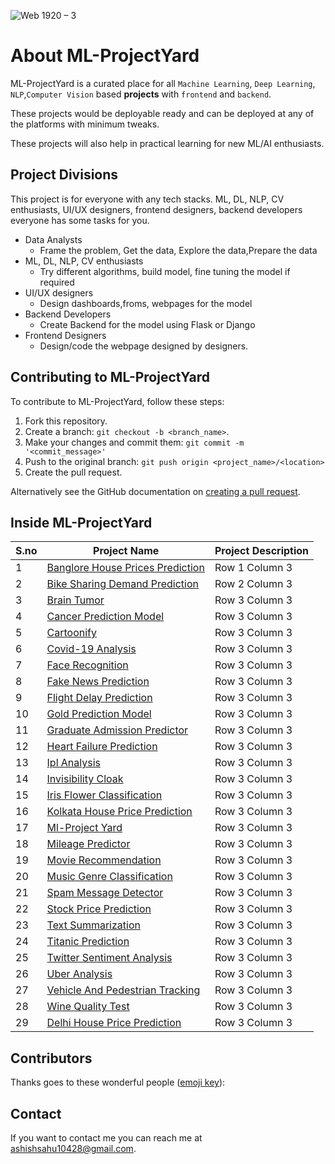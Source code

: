 

![Web 1920 – 3](https://user-images.githubusercontent.com/52550558/109395363-f4204700-7951-11eb-8e18-47477c44c0cb.png)

# About ML-ProjectYard

<!--- These are examples. See https://shields.io for others or to customize this set of shields. You might want to include dependencies, project status and licence info here --->
<!-- ![GitHub repo size](https://img.shields.io/github/repo-size/scottydocs/README-template.md)
![GitHub contributors](https://img.shields.io/github/contributors/scottydocs/README-template.md)
![GitHub stars](https://img.shields.io/github/stars/scottydocs/README-template.md?style=social)
![GitHub forks](https://img.shields.io/github/forks/scottydocs/README-template.md?style=social)
![Twitter Follow](https://img.shields.io/twitter/follow/scottydocs?style=social) -->

ML-ProjectYard is a curated place for all `Machine Learning`, `Deep Learning`, `NLP`,`Computer Vision` based __projects__ with `frontend` and `backend`.

These projects would be deployable ready and can be deployed at any of the platforms with minimum tweaks.

These projects will also help in practical learning for new ML/AI enthusiasts. 

## Project Divisions 
This project is for everyone with any tech stacks. ML, DL, NLP, CV enthusiasts, UI/UX designers, frontend designers, backend developers everyone has some tasks for you.

- Data Analysts
    - Frame the problem, Get the data, Explore the data,Prepare the data
- ML, DL, NLP, CV enthusiasts
    - Try different algorithms, build model, fine tuning the model if required
- UI/UX designers
    - Design dashboards,froms, webpages for the model 
- Backend Developers
    - Create Backend for the model using Flask or Django
- Frontend Designers
    - Design/code the webpage designed by designers.


## Contributing to ML-ProjectYard
<!--- If your README is long or you have some specific process or steps you want contributors to follow, consider creating a separate CONTRIBUTING.md file--->
To contribute to ML-ProjectYard, follow these steps:

1. Fork this repository.
2. Create a branch: `git checkout -b <branch_name>`.
3. Make your changes and commit them: `git commit -m '<commit_message>'`
4. Push to the original branch: `git push origin <project_name>/<location>`
5. Create the pull request.

Alternatively see the GitHub documentation on [creating a pull request](https://help.github.com/en/github/collaborating-with-issues-and-pull-requests/creating-a-pull-request).

## Inside ML-ProjectYard
| S.no | Project Name | Project Description |
| --------------- | --------------- | --------------- |
| 1 | [Banglore House Prices Prediction](https://github.com/ashishsahu1/ML-ProjectYard/tree/main/Bangalore%20House%20Prices%20Prediction) | Row 1 Column 3 |
| 2 | [Bike Sharing Demand Prediction](https://github.com/ashishsahu1/ML-ProjectYard/tree/main/Bike%20Sharing%20Demand%20Prediction) | Row 2 Column 3 |
| 3 | [Brain Tumor](https://github.com/ashishsahu1/ML-ProjectYard/tree/main/Brain-Tumor) | Row 3 Column 3 |
| 4 | [Cancer Prediction Model](https://github.com/ashishsahu1/ML-ProjectYard/tree/main/Cancer%20Prediction%20Model) | Row 3 Column 3 |
| 5 | [Cartoonify](https://github.com/ashishsahu1/ML-ProjectYard/tree/main/Cartoonify) | Row 3 Column 3 |
| 6 | [Covid-19 Analysis](https://github.com/ashishsahu1/ML-ProjectYard/tree/main/Covid-19%20Analysis) | Row 3 Column 3 |
| 7 | [Face Recognition](https://github.com/ashishsahu1/ML-ProjectYard/tree/main/Face%20Recognition) | Row 3 Column 3 |
| 8 | [Fake News Prediction](https://github.com/ashishsahu1/ML-ProjectYard/tree/main/Fake%20News%20Prediction) | Row 3 Column 3 |
| 9 | [Flight Delay Prediction](https://github.com/ashishsahu1/ML-ProjectYard/tree/main/Flight%20Delay%20Prediction/Model) | Row 3 Column 3 |
| 10 | [Gold Prediction Model](https://github.com/ashishsahu1/ML-ProjectYard/tree/main/Gold%20Prediction%20Model) | Row 3 Column 3 |
| 11 | [Graduate Admission Predictor](https://github.com/ashishsahu1/ML-ProjectYard/tree/main/GraduateAdmissionPredictor/Model) | Row 3 Column 3 |
| 12 | [Heart Failure Prediction](https://github.com/ashishsahu1/ML-ProjectYard/tree/main/Heart%20Failure%20Prediction) | Row 3 Column 3 |
| 13 | [Ipl Analysis](https://github.com/ashishsahu1/ML-ProjectYard/tree/main/IPL_Analysis) | Row 3 Column 3 |
| 14 | [Invisibility Cloak](https://github.com/ashishsahu1/ML-ProjectYard/tree/main/Invisibility%20Cloak) | Row 3 Column 3 |
| 15 | [Iris Flower Classification](https://github.com/ashishsahu1/ML-ProjectYard/tree/main/IrisFlowerClassification) | Row 3 Column 3 |
| 16 | [Kolkata House Price Prediction](https://github.com/ashishsahu1/ML-ProjectYard/tree/main/KolkataHousePrice-Prediction) | Row 3 Column 3 |
| 17 | [Ml-Project Yard](https://github.com/ashishsahu1/ML-ProjectYard/tree/main/ML-ProjectYard/projectyard) | Row 3 Column 3 |
| 18 | [Mileage Predictor](https://github.com/ashishsahu1/ML-ProjectYard/tree/main/MileagePredictor) | Row 3 Column 3 |
| 19 | [Movie Recommendation](https://github.com/ashishsahu1/ML-ProjectYard/tree/main/Movie%20Recommendation) | Row 3 Column 3 |
| 20 | [Music Genre Classification](https://github.com/ashishsahu1/ML-ProjectYard/tree/main/Music%20Genre%20Classification) | Row 3 Column 3 |
| 21 | [Spam Message Detector](https://github.com/ashishsahu1/ML-ProjectYard/tree/main/Spam%20Message%20Detector) | Row 3 Column 3 |
| 22 | [Stock Price Prediction](https://github.com/ashishsahu1/ML-ProjectYard/tree/main/Stock%20Price%20Prediction) | Row 3 Column 3 |
| 23 | [Text Summarization](https://github.com/ashishsahu1/ML-ProjectYard/tree/main/TextSummarization) | Row 3 Column 3 |
| 24 | [Titanic Prediction](https://github.com/ashishsahu1/ML-ProjectYard/tree/main/TitanicPrediction) | Row 3 Column 3 |
| 25 | [Twitter Sentiment Analysis](https://github.com/ashishsahu1/ML-ProjectYard/tree/main/Twitter%20Sentiment%20Analysis) | Row 3 Column 3 |
| 26 | [Uber Analysis](https://github.com/ashishsahu1/ML-ProjectYard/tree/main/Uber%20analysis) | Row 3 Column 3 |
| 27 | [Vehicle And Pedestrian Tracking](https://github.com/ashishsahu1/ML-ProjectYard/tree/main/VehicleAndPedestrianTracking) | Row 3 Column 3 |
| 28 | [Wine Quality Test](https://github.com/ashishsahu1/ML-ProjectYard/tree/main/WineQualityTest) | Row 3 Column 3 |
| 29 | [Delhi House Price Prediction](https://github.com/ashishsahu1/ML-ProjectYard/tree/main/delhi%20housing%20price%20prediction) | Row 3 Column 3 |


## Contributors

Thanks goes to these wonderful people ([emoji key](https://allcontributors.org/docs/en/emoji-key)):

## Contact

If you want to contact me you can reach me at <ashishsahu10428@gmail.com>.

